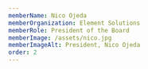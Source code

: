 ```yaml
---
memberName: Nico Ojeda
memberOrganization: Element Solutions
memberRole: President of the Board
memberImage: /assets/nico.jpg
memberImageAlt: President, Nico Ojeda
order: 2
---
```

